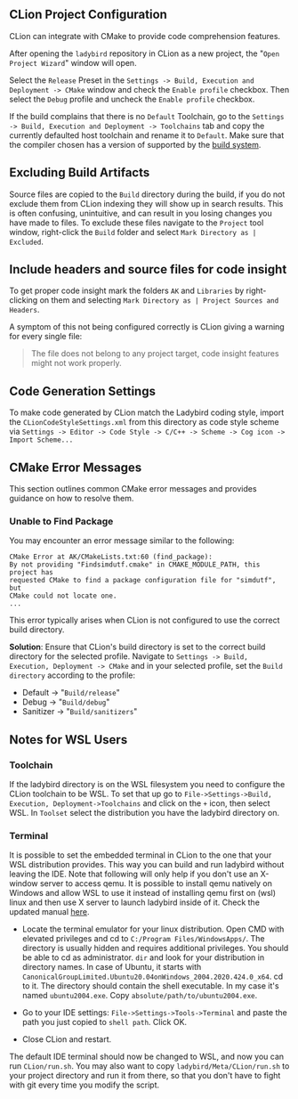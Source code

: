 ## CLion Project Configuration

CLion can integrate with CMake to provide code comprehension features.

After opening the `ladybird` repository in CLion as a new project, the "`Open Project Wizard`" window will open.

Select the `Release` Preset in the `Settings -> Build, Execution and Deployment -> CMake` window and check the `Enable profile` checkbox.
Then select the `Debug` profile and uncheck the `Enable profile` checkbox.

If the build complains that there is no `Default` Toolchain, go to the `Settings -> Build, Execution and Deployment -> Toolchains`
tab and copy the currently defaulted host toolchain and rename it to `Default`. Make sure that the compiler chosen has a version of
supported by the [build system](../BuildInstructionsLadybird.md#build-prerequisites).

## Excluding Build Artifacts

Source files are copied to the `Build` directory during the build, if you do not exclude them from CLion indexing they will show up
in search results. This is often confusing, unintuitive, and can result in you losing changes you have made to files. To exclude
these files navigate to the `Project` tool window, right-click the `Build` folder and select `Mark Directory as | Excluded`.

## Include headers and source files for code insight

To get proper code insight mark the folders `AK` and `Libraries` by right-clicking on them and selecting `Mark Directory as | Project Sources and Headers`.

A symptom of this not being configured correctly is CLion giving a warning for every single file:
> The file does not belong to any project target, code insight features might not work properly.

## Code Generation Settings

To make code generated by CLion match the Ladybird coding style, import the `CLionCodeStyleSettings.xml` from this directory as code style scheme via
`Settings -> Editor -> Code Style -> C/C++ -> Scheme -> Cog icon -> Import Scheme...`

## CMake Error Messages

This section outlines common CMake error messages and provides guidance on how to resolve them.

### Unable to Find Package

You may encounter an error message similar to the following:

```
CMake Error at AK/CMakeLists.txt:60 (find_package):
By not providing "Findsimdutf.cmake" in CMAKE_MODULE_PATH, this project has
requested CMake to find a package configuration file for "simdutf", but
CMake could not locate one.
...
```

This error typically arises when CLion is not configured to use the correct build directory.

**Solution**: Ensure that CLion's build directory is set to the correct build directory for the selected profile.
Navigate to `Settings -> Build, Execution, Deployment -> CMake` and in your selected profile, set the `Build directory` according to the profile:
- Default -> "`Build/release`"
- Debug -> "`Build/debug`"
- Sanitizer -> "`Build/sanitizers`"


## Notes for WSL Users

### Toolchain

If the ladybird directory is on the WSL filesystem you need to configure the CLion toolchain to be WSL.
To set that up go to `File->Settings->Build, Execution, Deployment->Toolchains` and click on the `+` icon, then select WSL. In `Toolset` select the distribution you have the ladybird directory on.

### Terminal

It is possible to set the embedded terminal in CLion to the one that your WSL distribution provides.
This way you can build and run ladybird without leaving the IDE.
Note that following will only help if you don't use an X-window server to access qemu.
It is possible to install qemu natively on Windows and allow WSL to use it instead of installing qemu first on (wsl) linux and then use X server to launch ladybird inside of it.
Check the updated manual [here](../BuildInstructionsLadybird.md#windows).

- Locate the terminal emulator for your linux distribution.
Open CMD with elevated privileges and cd to `C:/Program Files/WindowsApps/`.
The directory is usually hidden and requires additional privileges. You should be able to cd as administrator.
`dir` and look for your distribution in directory names. In case of Ubuntu, it starts with `CanonicalGroupLimited.Ubuntu20.04onWindows_2004.2020.424.0_x64`.
cd to it. The directory should contain the shell executable. In my case it's named `ubuntu2004.exe`.
Copy `absolute/path/to/ubuntu2004.exe`.

- Go to your IDE settings: `File->Settings->Tools->Terminal` and paste the path you just copied to `shell path`. Click OK.

- Close CLion and restart.

The default IDE terminal should now be changed to WSL, and now you can run `CLion/run.sh`.
You may also want to copy `ladybird/Meta/CLion/run.sh` to your project directory and run it from there, so that you don't have to fight with git every time you modify the script.

